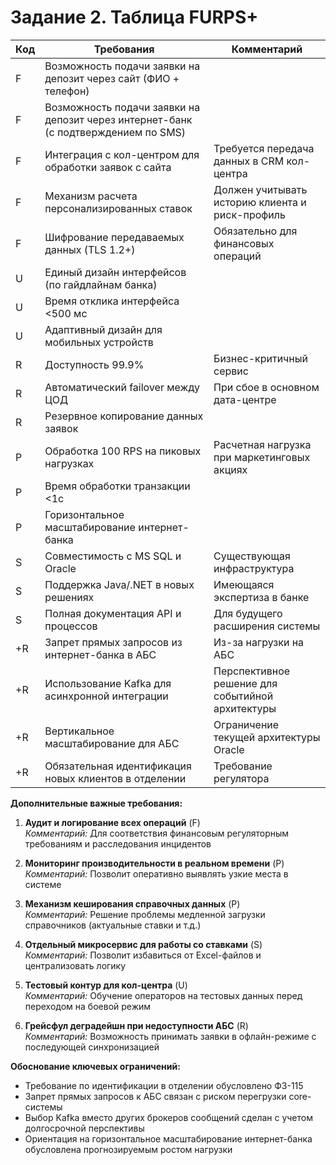 # Задание 2. Таблица FURPS+


| Код | Требования                         | Комментарий  |
|-----|------------------------------------|--------------|
| F   | Возможность подачи заявки на депозит через сайт (ФИО + телефон) ||
| F   | Возможность подачи заявки на депозит через интернет-банк (с подтверждением по SMS) ||
| F   | Интеграция с кол-центром для обработки заявок с сайта | Требуется передача данных в CRM кол-центра |
| F   | Механизм расчета персонализированных ставок | Должен учитывать историю клиента и риск-профиль |
| F   | Шифрование передаваемых данных (TLS 1.2+) | Обязательно для финансовых операций |
| U   | Единый дизайн интерфейсов (по гайдлайнам банка) ||
| U   | Время отклика интерфейса <500 мс ||
| U   | Адаптивный дизайн для мобильных устройств ||
| R   | Доступность 99.9% | Бизнес-критичный сервис |
| R   | Автоматический failover между ЦОД | При сбое в основном дата-центре |
| R   | Резервное копирование данных заявок ||
| P   | Обработка 100 RPS на пиковых нагрузках | Расчетная нагрузка при маркетинговых акциях |
| P   | Время обработки транзакции <1с |
| P   | Горизонтальное масштабирование интернет-банка ||
| S   | Совместимость с MS SQL и Oracle | Существующая инфраструктура |
| S   | Поддержка Java/.NET в новых решениях | Имеющаяся экспертиза в банке |
| S   | Полная документация API и процессов | Для будущего расширения системы |
| +R  | Запрет прямых запросов из интернет-банка в АБС | Из-за нагрузки на АБС |
| +R  | Использование Kafka для асинхронной интеграции | Перспективное решение для событийной архитектуры |
| +R  | Вертикальное масштабирование для АБС | Ограничение текущей архитектуры Oracle |
| +R  | Обязательная идентификация новых клиентов в отделении | Требование регулятора |

**Дополнительные важные требования:**

1. **Аудит и логирование всех операций** (F)  
   *Комментарий:* Для соответствия финансовым регуляторным требованиям и расследования инцидентов

2. **Мониторинг производительности в реальном времени** (P)  
   *Комментарий:* Позволит оперативно выявлять узкие места в системе

3. **Механизм кеширования справочных данных** (P)  
   *Комментарий:* Решение проблемы медленной загрузки справочников (актуальные ставки и т.д.)

4. **Отдельный микросервис для работы со ставками** (S)  
   *Комментарий:* Позволит избавиться от Excel-файлов и централизовать логику

5. **Тестовый контур для кол-центра** (U)  
   *Комментарий:* Обучение операторов на тестовых данных перед переходом на боевой режим

6. **Грейсфул деградейшн при недоступности АБС** (R)  
   *Комментарий:* Возможность принимать заявки в офлайн-режиме с последующей синхронизацией

**Обоснование ключевых ограничений:**
- Требование по идентификации в отделении обусловлено ФЗ-115
- Запрет прямых запросов к АБС связан с риском перегрузки core-системы
- Выбор Kafka вместо других брокеров сообщений сделан с учетом долгосрочной перспективы
- Ориентация на горизонтальное масштабирование интернет-банка обусловлена прогнозируемым ростом нагрузки